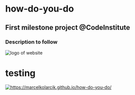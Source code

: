 # how-do-you-do

## First milestone project @CodeInstitute

### Description to follow
![logo of website](https://raw.githubusercontent.com/marcelkolarcik/how-do-you-do/master/assets/images/logo-sm.png)

# testing
<a href="https://marcelkolarcik.github.io/how-do-you-do/"><img src="https://raw.githubusercontent.com/marcelkolarcik/how-do-you-do/master/assets/images/logo-sm.png" title="https://marcelkolarcik.github.io/how-do-you-do/" alt="https://marcelkolarcik.github.io/how-do-you-do/"></a>
